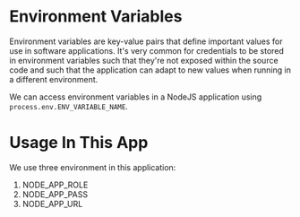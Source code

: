 # Environment Variables

Environment variables are key-value pairs that define important values for use in software applications. It's very common for credentials to be stored in environment variables such that they're not exposed within the source code and such that the application can adapt to new values when running in a different environment. 

We can access environment variables in a NodeJS application using `process.env.ENV_VARIABLE_NAME`.

# Usage In This App
We use three environment in this application:
1. NODE_APP_ROLE
2. NODE_APP_PASS
3. NODE_APP_URL